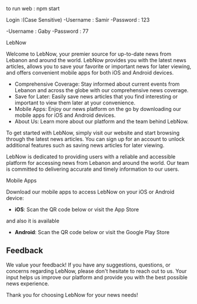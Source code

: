 to run web : npm start

Login :(Case Sensitive)
-Username : Samir
-Password : 123

-Username : Gaby
-Password : 77

LebNow

Welcome to LebNow, your premier source for up-to-date news from Lebanon and around the world. LebNow provides you with the latest news articles, allows you to save your favorite or important news for later viewing, and offers convenient mobile apps for both iOS and Android devices.

- Comprehensive Coverage: Stay informed about current events from Lebanon and across the globe with our comprehensive news coverage.
- Save for Later: Easily save news articles that you find interesting or important to view them later at your convenience.
- Mobile Apps: Enjoy our news platform on the go by downloading our mobile apps for iOS and Android devices.
- About Us: Learn more about our platform and the team behind LebNow.

To get started with LebNow, simply visit our website and start browsing through the latest news articles. You can sign up for an account to unlock additional features such as saving news articles for later viewing.

LebNow is dedicated to providing users with a reliable and accessible platform for accessing news from Lebanon and around the world. Our team is committed to delivering accurate and timely information to our users.

Mobile Apps

Download our mobile apps to access LebNow on your iOS or Android device:

- **iOS**: Scan the QR code below or visit the App Store

and also it is available

- **Android**: Scan the QR code below or visit the Google Play Store

## Feedback

We value your feedback! If you have any suggestions, questions, or concerns regarding LebNow, please don't hesitate to reach out to us. Your input helps us improve our platform and provide you with the best possible news experience.

Thank you for choosing LebNow for your news needs!
